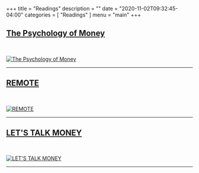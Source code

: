 +++
title = "Readings"
description = ""
date = "2020-11-02T09:32:45-04:00"
categories = [
    "Readings"
]
menu = "main"
+++

## [The Psychology of Money](https://hackmd.io/@Jz_VJgi6QUeuuCtXgtwVnA/rJGpLSlUD)

&nbsp;
&nbsp;

[![The Psychology of Money](/psychology_money.jpg)](https://hackmd.io/@Jz_VJgi6QUeuuCtXgtwVnA/rJGpLSlUD)

***

## [REMOTE](https://hackmd.io/@Jz_VJgi6QUeuuCtXgtwVnA/S1L8vyhOP)

&nbsp;
&nbsp;

[![REMOTE](/remote.jpg)](https://hackmd.io/@Jz_VJgi6QUeuuCtXgtwVnA/S1L8vyhOP)

***

## [LET'S TALK MONEY](https://hackmd.io/@Jz_VJgi6QUeuuCtXgtwVnA/Hk8rJq18P)

&nbsp;
&nbsp;


[![LET'S TALK MONEY](/lats_talk_money.jpg)](https://hackmd.io/@Jz_VJgi6QUeuuCtXgtwVnA/Hk8rJq18P)

***

&nbsp;
&nbsp;
